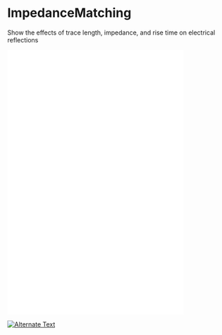 # ImpedanceMatching
Show the effects of trace length, impedance, and rise time on electrical reflections

<embed type="video/webm" src="./media/StubsVideoSrc20.html" width="400" height="300">

<embed type="video/webm" src="./media/StubsVideoSrc100.html" width="400" height="300">

[![Alternate Text]({"./media/StubsImage100.png"})]({"./media/StubsVideoSrc100.html"} "Link Title")

